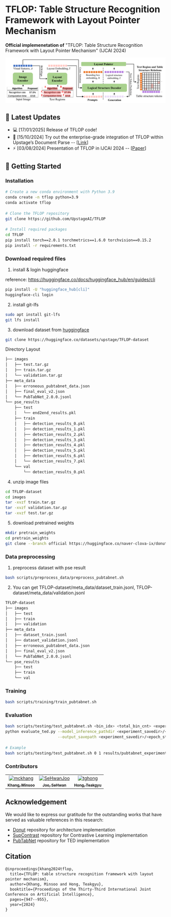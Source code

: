 # TFLOP: Table Structure Recognition Framework with Layout Pointer Mechanism
<strong>Official implemenetation of</strong> "TFLOP: Table Structure Recognition Framework with Layout Pointer Mechanism" (IJCAI 2024)

![](./figures/pipeline.png)

## 📣 Latest Updates

- 💻 [17/01/2025] Release of TFLOP code!
- 🚀 [15/10/2024] Try out the enterprise-grade integration of TFLOP within Upstage’s Document Parse -- [[Link](https://console.upstage.ai/playground/document-parse)]
- ⚡️ [03/08/2024] Presentation of TFLOP in IJCAI 2024 -- [[Paper](https://arxiv.org/abs/2501.11800)]

## 🚀 Getting Started
### Installation
```bash
# Create a new conda environment with Python 3.9
conda create -n tflop python=3.9
conda activate tflop

# Clone the TFLOP repository
git clone https://github.com/UpstageAI/TFLOP

# Install required packages
cd TFLOP
pip install torch==2.0.1 torchmetrics==1.6.0 torchvision==0.15.2
pip install -r requirements.txt
```
### Download required files
1. install & login huggingface

reference: https://huggingface.co/docs/huggingface_hub/en/guides/cli
```bash
pip install -U "huggingface_hub[cli]"
huggingface-cli login
```
2. install git-lfs
```bash
sudo apt install git-lfs
git lfs install
```
3. download dataset from [huggingface](https://huggingface.co/datasets/upstage/TFLOP-dataset)
```bash
git clone https://huggingface.co/datasets/upstage/TFLOP-dataset
```
Directory Layout
```bash
├── images
│   ├── test.tar.gz
│   ├── train.tar.gz
│   └── validation.tar.gz
├── meta_data
│   ├── erroneous_pubtabnet_data.json
│   ├── final_eval_v2.json
│   └── PubTabNet_2.0.0.jsonl
└── pse_results
    ├── test
    │   └── end2end_results.pkl
    ├── train
    │   ├── detection_results_0.pkl
    │   ├── detection_results_1.pkl
    │   ├── detection_results_2.pkl
    │   ├── detection_results_3.pkl
    │   ├── detection_results_4.pkl
    │   ├── detection_results_5.pkl
    │   ├── detection_results_6.pkl
    │   └── detection_results_7.pkl
    └── val
        └── detection_results_0.pkl
```
4. unzip image files
```bash
cd TFLOP-dataset
cd images
tar -xvzf train.tar.gz
tar -xvzf validation.tar.gz
tar -xvzf test.tar.gz
```
5. download pretrained weights
```bash
mkdir pretrain_weights
cd pretrain_weights
git clone --branch official https://huggingface.co/naver-clova-ix/donut-base-finetuned-cord-v2
```
### Data preprocessing
1. preprocess dataset with pse result
```bash
bash scripts/preprocess_data/preprocess_pubtabnet.sh
```
2. You can get TFLOP-dataset/meta_data/dataset_train.jsonl, TFLOP-dataset/meta_data/validation.jsonl
```bash
TFLOP-dataset
├── images
│   ├── test
│   ├── train
│   ├── validation
├── meta_data
│   ├── dataset_train.jsonl
│   ├── dataset_validation.jsonl
│   ├── erroneous_pubtabnet_data.json
│   ├── final_eval_v2.json
│   └── PubTabNet_2.0.0.jsonl
└── pse_results
    ├── test
    ├── train
    └── val
```

### Training
```bash
bash scripts/training/train_pubtabnet.sh
```

### Evaluation
```bash
bash scripts/testing/test_pubtabnet.sh <bin_idx> <total_bin_cnt> <experiment_savedir> <epoch_step>
python evaluate_ted.py --model_inference_pathdir <experiment_savedir>/<epoch_step> \
                       --output_savepath <experiment_savedir>/<epoch_step>

# Example
bash scripts/testing/test_pubtabnet.sh 0 1 results/pubtabnet_experiment/expv1 epoch_29_step_231000
```

### Contributors
<table>
  <tr>
    <td align="center">
      <a href="https://github.com/mckhang">
        <img src="https://avatars.githubusercontent.com/u/37468544?v=4" width="80px;" alt="mckhang"/>
        <br />
        <sub><b>Khang, Minsoo</b></sub>
      </a>
      <br />
    </td>
    <td align="center">
      <a href="https://github.com/SeHwanJoo">
        <img src="https://avatars.githubusercontent.com/u/24911666?v=4" width="80px;" alt="SeHwanJoo"/>
        <br />
        <sub><b>Joo, SeHwan</b></sub>
      </a>
      <br />
    </td>
    <td align="center">
      <a href="https://github.com/tghong">
        <img src="https://avatars.githubusercontent.com/u/17827160?v=4" width="80px;" alt="tghong"/>
        <br />
        <sub><b>Hong, Teakgyu</b></sub>
      </a>
      <br />
    </td>
  </tr>
</table>

## Acknowledgement
We would like to express our gratitude for the outstanding works that have served as valuable references in this research:
- [Donut](https://github.com/clovaai/donut) repository for architecture implementation
- [SupContrast](https://github.com/HobbitLong/SupContrast) repository for Contrastive Learning implementation
- [PubTabNet](https://github.com/ibm-aur-nlp/PubTabNet/blob/master/src/metric.py) repository for TED implementation


## Citation
```
@inproceedings{khang2024tflop,
  title={TFLOP: table structure recognition framework with layout pointer mechanism},
  author={Khang, Minsoo and Hong, Teakgyu},
  booktitle={Proceedings of the Thirty-Third International Joint Conference on Artificial Intelligence},
  pages={947--955},
  year={2024}
}
```